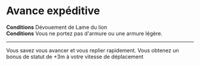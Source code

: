 # Avance expéditive

<p><span id="ctl00_MainContent_DetailedOutput"><strong>Conditions</strong> Dévouement de Lame du lion<br><strong>Conditions</strong> Vous ne portez pas d'armure ou une armure légère.<br></span></p>
<hr>
<p>Vous savez vous avancer et vous replier rapidement. Vous obtenez un bonus de statut de +3m à votre vitesse de déplacement&nbsp;</p>
